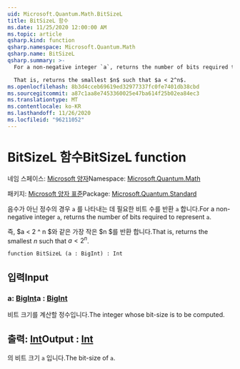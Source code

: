 ```yaml
---
uid: Microsoft.Quantum.Math.BitSizeL
title: BitSizeL 함수
ms.date: 11/25/2020 12:00:00 AM
ms.topic: article
qsharp.kind: function
qsharp.namespace: Microsoft.Quantum.Math
qsharp.name: BitSizeL
qsharp.summary: >-
  For a non-negative integer `a`, returns the number of bits required to represent `a`.

  That is, returns the smallest $n$ such that $a < 2^n$.
ms.openlocfilehash: 8b3d4cceb69619ed32977337fc0fe7401db38cbd
ms.sourcegitcommit: a87c1aa8e7453360025e47ba614f25b02ea84ec3
ms.translationtype: MT
ms.contentlocale: ko-KR
ms.lasthandoff: 11/26/2020
ms.locfileid: "96211052"
---
```

# <a name="bitsizel-function"></a><span data-ttu-id="593c3-102">BitSizeL 함수</span><span class="sxs-lookup"><span data-stu-id="593c3-102">BitSizeL function</span></span>

<span data-ttu-id="593c3-103">네임 스페이스: [Microsoft 양자](xref:Microsoft.Quantum.Math)</span><span class="sxs-lookup"><span data-stu-id="593c3-103">Namespace: [Microsoft.Quantum.Math](xref:Microsoft.Quantum.Math)</span></span>

<span data-ttu-id="593c3-104">패키지: [Microsoft 양자 표준](https://nuget.org/packages/Microsoft.Quantum.Standard)</span><span class="sxs-lookup"><span data-stu-id="593c3-104">Package: [Microsoft.Quantum.Standard](https://nuget.org/packages/Microsoft.Quantum.Standard)</span></span>


<span data-ttu-id="593c3-105">음수가 아닌 정수의 경우 `a` 를 나타내는 데 필요한 비트 수를 반환 `a` 합니다.</span><span class="sxs-lookup"><span data-stu-id="593c3-105">For a non-negative integer `a`, returns the number of bits required to represent `a`.</span></span>

<span data-ttu-id="593c3-106">즉, $a < 2 ^ n $와 같은 가장 작은 $n $를 반환 합니다.</span><span class="sxs-lookup"><span data-stu-id="593c3-106">That is, returns the smallest $n$ such that $a < 2^n$.</span></span>

```qsharp
function BitSizeL (a : BigInt) : Int
```


## <a name="input"></a><span data-ttu-id="593c3-107">입력</span><span class="sxs-lookup"><span data-stu-id="593c3-107">Input</span></span>

### <a name="a--bigint"></a><span data-ttu-id="593c3-108">a: [BigInt](xref:microsoft.quantum.lang-ref.bigint)</span><span class="sxs-lookup"><span data-stu-id="593c3-108">a : [BigInt](xref:microsoft.quantum.lang-ref.bigint)</span></span>

<span data-ttu-id="593c3-109">비트 크기를 계산할 정수입니다.</span><span class="sxs-lookup"><span data-stu-id="593c3-109">The integer whose bit-size is to be computed.</span></span>



## <a name="output--int"></a><span data-ttu-id="593c3-110">출력: [Int](xref:microsoft.quantum.lang-ref.int)</span><span class="sxs-lookup"><span data-stu-id="593c3-110">Output : [Int](xref:microsoft.quantum.lang-ref.int)</span></span>

<span data-ttu-id="593c3-111">의 비트 크기 `a` 입니다.</span><span class="sxs-lookup"><span data-stu-id="593c3-111">The bit-size of `a`.</span></span>